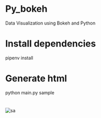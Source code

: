 # Py_bokeh
Data Visualization using Bokeh and Python



# Install dependencies
pipenv install

# Generate html
python main.py
sample 
#
![sa](https://user-images.githubusercontent.com/32088026/224542218-9b497fd3-97da-4199-b76a-c4c3e7cb2f93.png)
